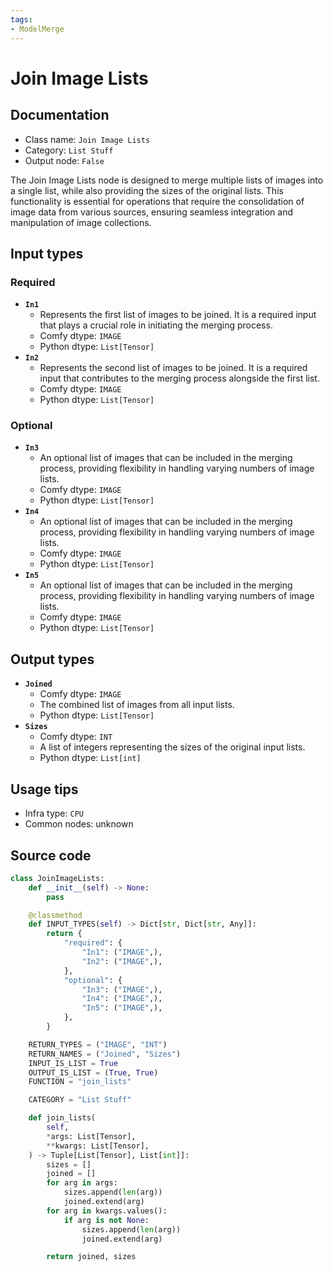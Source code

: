 ```yaml
---
tags:
- ModelMerge
---
```


# Join Image Lists
## Documentation
- Class name: `Join Image Lists`
- Category: `List Stuff`
- Output node: `False`

The Join Image Lists node is designed to merge multiple lists of images into a single list, while also providing the sizes of the original lists. This functionality is essential for operations that require the consolidation of image data from various sources, ensuring seamless integration and manipulation of image collections.
## Input types
### Required
- **`In1`**
    - Represents the first list of images to be joined. It is a required input that plays a crucial role in initiating the merging process.
    - Comfy dtype: `IMAGE`
    - Python dtype: `List[Tensor]`
- **`In2`**
    - Represents the second list of images to be joined. It is a required input that contributes to the merging process alongside the first list.
    - Comfy dtype: `IMAGE`
    - Python dtype: `List[Tensor]`
### Optional
- **`In3`**
    - An optional list of images that can be included in the merging process, providing flexibility in handling varying numbers of image lists.
    - Comfy dtype: `IMAGE`
    - Python dtype: `List[Tensor]`
- **`In4`**
    - An optional list of images that can be included in the merging process, providing flexibility in handling varying numbers of image lists.
    - Comfy dtype: `IMAGE`
    - Python dtype: `List[Tensor]`
- **`In5`**
    - An optional list of images that can be included in the merging process, providing flexibility in handling varying numbers of image lists.
    - Comfy dtype: `IMAGE`
    - Python dtype: `List[Tensor]`
## Output types
- **`Joined`**
    - Comfy dtype: `IMAGE`
    - The combined list of images from all input lists.
    - Python dtype: `List[Tensor]`
- **`Sizes`**
    - Comfy dtype: `INT`
    - A list of integers representing the sizes of the original input lists.
    - Python dtype: `List[int]`
## Usage tips
- Infra type: `CPU`
- Common nodes: unknown


## Source code
```python
class JoinImageLists:
    def __init__(self) -> None:
        pass

    @classmethod
    def INPUT_TYPES(self) -> Dict[str, Dict[str, Any]]:
        return {
            "required": {
                "In1": ("IMAGE",),
                "In2": ("IMAGE",),
            },
            "optional": {
                "In3": ("IMAGE",),
                "In4": ("IMAGE",),
                "In5": ("IMAGE",),
            },
        }

    RETURN_TYPES = ("IMAGE", "INT")
    RETURN_NAMES = ("Joined", "Sizes")
    INPUT_IS_LIST = True
    OUTPUT_IS_LIST = (True, True)
    FUNCTION = "join_lists"

    CATEGORY = "List Stuff"

    def join_lists(
        self,
        *args: List[Tensor],
        **kwargs: List[Tensor],
    ) -> Tuple[List[Tensor], List[int]]:
        sizes = []
        joined = []
        for arg in args:
            sizes.append(len(arg))
            joined.extend(arg)
        for arg in kwargs.values():
            if arg is not None:
                sizes.append(len(arg))
                joined.extend(arg)

        return joined, sizes

```
